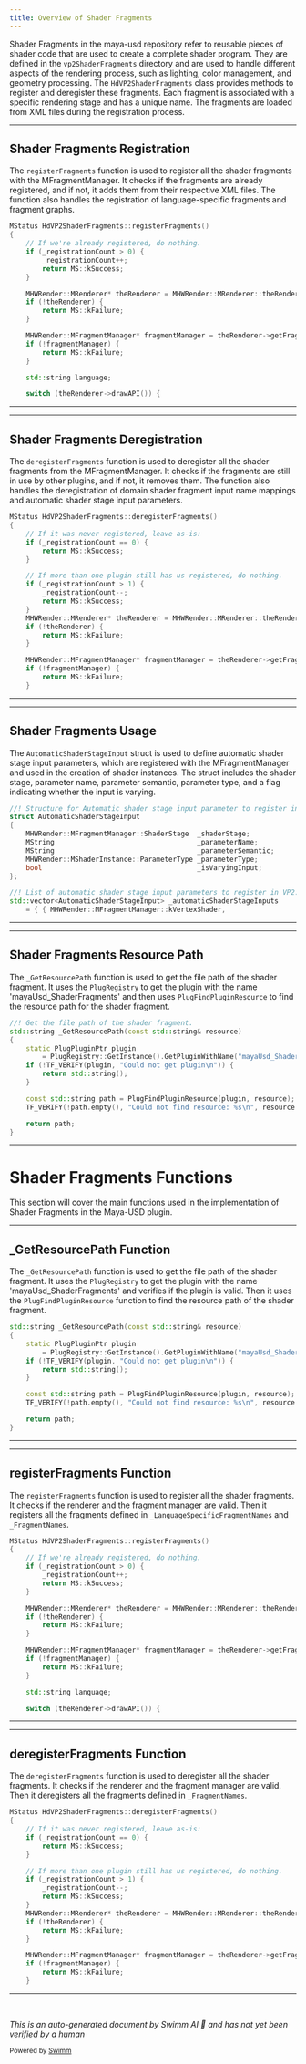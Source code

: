 ```yaml
---
title: Overview of Shader Fragments
---
```

Shader Fragments in the maya-usd repository refer to reusable pieces of shader code that are used to create a complete shader program. They are defined in the `vp2ShaderFragments` directory and are used to handle different aspects of the rendering process, such as lighting, color management, and geometry processing. The `HdVP2ShaderFragments` class provides methods to register and deregister these fragments. Each fragment is associated with a specific rendering stage and has a unique name. The fragments are loaded from XML files during the registration process.

<SwmSnippet path="/lib/mayaUsd/render/vp2ShaderFragments/shaderFragments.cpp" line="267">

---

## Shader Fragments Registration

The `registerFragments` function is used to register all the shader fragments with the MFragmentManager. It checks if the fragments are already registered, and if not, it adds them from their respective XML files. The function also handles the registration of language-specific fragments and fragment graphs.

```c++
MStatus HdVP2ShaderFragments::registerFragments()
{
    // If we're already registered, do nothing.
    if (_registrationCount > 0) {
        _registrationCount++;
        return MS::kSuccess;
    }

    MHWRender::MRenderer* theRenderer = MHWRender::MRenderer::theRenderer();
    if (!theRenderer) {
        return MS::kFailure;
    }

    MHWRender::MFragmentManager* fragmentManager = theRenderer->getFragmentManager();
    if (!fragmentManager) {
        return MS::kFailure;
    }

    std::string language;

    switch (theRenderer->drawAPI()) {
```

---

</SwmSnippet>

<SwmSnippet path="/lib/mayaUsd/render/vp2ShaderFragments/shaderFragments.cpp" line="575">

---

## Shader Fragments Deregistration

The `deregisterFragments` function is used to deregister all the shader fragments from the MFragmentManager. It checks if the fragments are still in use by other plugins, and if not, it removes them. The function also handles the deregistration of domain shader fragment input name mappings and automatic shader stage input parameters.

```c++
MStatus HdVP2ShaderFragments::deregisterFragments()
{
    // If it was never registered, leave as-is:
    if (_registrationCount == 0) {
        return MS::kSuccess;
    }

    // If more than one plugin still has us registered, do nothing.
    if (_registrationCount > 1) {
        _registrationCount--;
        return MS::kSuccess;
    }
    MHWRender::MRenderer* theRenderer = MHWRender::MRenderer::theRenderer();
    if (!theRenderer) {
        return MS::kFailure;
    }

    MHWRender::MFragmentManager* fragmentManager = theRenderer->getFragmentManager();
    if (!fragmentManager) {
        return MS::kFailure;
    }
```

---

</SwmSnippet>

<SwmSnippet path="/lib/mayaUsd/render/vp2ShaderFragments/shaderFragments.cpp" line="191">

---

## Shader Fragments Usage

The `AutomaticShaderStageInput` struct is used to define automatic shader stage input parameters, which are registered with the MFragmentManager and used in the creation of shader instances. The struct includes the shader stage, parameter name, parameter semantic, parameter type, and a flag indicating whether the input is varying.

```c++
//! Structure for Automatic shader stage input parameter to register in VP2.
struct AutomaticShaderStageInput
{
    MHWRender::MFragmentManager::ShaderStage  _shaderStage;
    MString                                   _parameterName;
    MString                                   _parameterSemantic;
    MHWRender::MShaderInstance::ParameterType _parameterType;
    bool                                      _isVaryingInput;
};

//! List of automatic shader stage input parameters to register in VP2.
std::vector<AutomaticShaderStageInput> _automaticShaderStageInputs
    = { { MHWRender::MFragmentManager::kVertexShader,
```

---

</SwmSnippet>

<SwmSnippet path="/lib/mayaUsd/render/vp2ShaderFragments/shaderFragments.cpp" line="176">

---

## Shader Fragments Resource Path

The `_GetResourcePath` function is used to get the file path of the shader fragment. It uses the `PlugRegistry` to get the plugin with the name 'mayaUsd_ShaderFragments' and then uses `PlugFindPluginResource` to find the resource path for the shader fragment.

```c++
//! Get the file path of the shader fragment.
std::string _GetResourcePath(const std::string& resource)
{
    static PlugPluginPtr plugin
        = PlugRegistry::GetInstance().GetPluginWithName("mayaUsd_ShaderFragments");
    if (!TF_VERIFY(plugin, "Could not get plugin\n")) {
        return std::string();
    }

    const std::string path = PlugFindPluginResource(plugin, resource);
    TF_VERIFY(!path.empty(), "Could not find resource: %s\n", resource.c_str());

    return path;
}
```

---

</SwmSnippet>

# Shader Fragments Functions

This section will cover the main functions used in the implementation of Shader Fragments in the Maya-USD plugin.

<SwmSnippet path="/lib/mayaUsd/render/vp2ShaderFragments/shaderFragments.cpp" line="177">

---

## \_GetResourcePath Function

The `_GetResourcePath` function is used to get the file path of the shader fragment. It uses the `PlugRegistry` to get the plugin with the name 'mayaUsd_ShaderFragments' and verifies if the plugin is valid. Then it uses the `PlugFindPluginResource` function to find the resource path of the shader fragment.

```c++
std::string _GetResourcePath(const std::string& resource)
{
    static PlugPluginPtr plugin
        = PlugRegistry::GetInstance().GetPluginWithName("mayaUsd_ShaderFragments");
    if (!TF_VERIFY(plugin, "Could not get plugin\n")) {
        return std::string();
    }

    const std::string path = PlugFindPluginResource(plugin, resource);
    TF_VERIFY(!path.empty(), "Could not find resource: %s\n", resource.c_str());

    return path;
}
```

---

</SwmSnippet>

<SwmSnippet path="/lib/mayaUsd/render/vp2ShaderFragments/shaderFragments.cpp" line="267">

---

## registerFragments Function

The `registerFragments` function is used to register all the shader fragments. It checks if the renderer and the fragment manager are valid. Then it registers all the fragments defined in `_LanguageSpecificFragmentNames` and `_FragmentNames`.

```c++
MStatus HdVP2ShaderFragments::registerFragments()
{
    // If we're already registered, do nothing.
    if (_registrationCount > 0) {
        _registrationCount++;
        return MS::kSuccess;
    }

    MHWRender::MRenderer* theRenderer = MHWRender::MRenderer::theRenderer();
    if (!theRenderer) {
        return MS::kFailure;
    }

    MHWRender::MFragmentManager* fragmentManager = theRenderer->getFragmentManager();
    if (!fragmentManager) {
        return MS::kFailure;
    }

    std::string language;

    switch (theRenderer->drawAPI()) {
```

---

</SwmSnippet>

<SwmSnippet path="/lib/mayaUsd/render/vp2ShaderFragments/shaderFragments.cpp" line="575">

---

## deregisterFragments Function

The `deregisterFragments` function is used to deregister all the shader fragments. It checks if the renderer and the fragment manager are valid. Then it deregisters all the fragments defined in `_FragmentNames`.

```c++
MStatus HdVP2ShaderFragments::deregisterFragments()
{
    // If it was never registered, leave as-is:
    if (_registrationCount == 0) {
        return MS::kSuccess;
    }

    // If more than one plugin still has us registered, do nothing.
    if (_registrationCount > 1) {
        _registrationCount--;
        return MS::kSuccess;
    }
    MHWRender::MRenderer* theRenderer = MHWRender::MRenderer::theRenderer();
    if (!theRenderer) {
        return MS::kFailure;
    }

    MHWRender::MFragmentManager* fragmentManager = theRenderer->getFragmentManager();
    if (!fragmentManager) {
        return MS::kFailure;
    }
```

---

</SwmSnippet>

&nbsp;

*This is an auto-generated document by Swimm AI 🌊 and has not yet been verified by a human*

<SwmMeta version="3.0.0" repo-id="Z2l0aHViJTNBJTNBbWF5YS11c2QlM0ElM0FnaWxhZG5hdm90" repo-name="maya-usd" doc-type="overview"><sup>Powered by [Swimm](/)</sup></SwmMeta>
